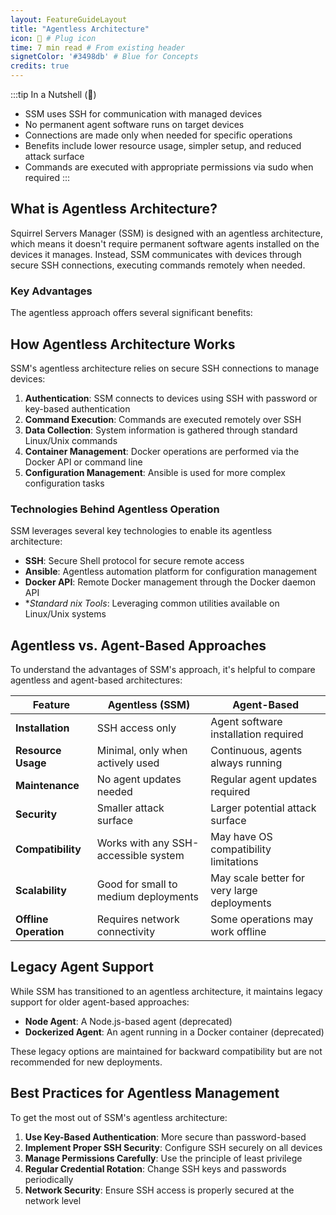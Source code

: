 ```yaml
---
layout: FeatureGuideLayout
title: "Agentless Architecture"
icon: 🔌 # Plug icon
time: 7 min read # From existing header
signetColor: '#3498db' # Blue for Concepts
credits: true
---
```


:::tip In a Nutshell (🌰)
- SSM uses SSH for communication with managed devices
- No permanent agent software runs on target devices
- Connections are made only when needed for specific operations
- Benefits include lower resource usage, simpler setup, and reduced attack surface
- Commands are executed with appropriate permissions via sudo when required
:::

## What is Agentless Architecture?

Squirrel Servers Manager (SSM) is designed with an agentless architecture, which means it doesn't require permanent software agents installed on the devices it manages. Instead, SSM communicates with devices through secure SSH connections, executing commands remotely when needed.


### Key Advantages

The agentless approach offers several significant benefits:

<ComponentInfoGrid>
  <ComponentInfoCard
    headerTitle="Simplified Deployment"
    subText="Advantages:" 
    :storesItems="[
      'No pre-installation steps on target devices',
      'No agent software to update or troubleshoot',
      'No compatibility issues with different OS versions',
      'Faster onboarding of new devices'
    ]"
  />
  <ComponentInfoCard
    headerTitle="Reduced System Footprint"
        subText="Advantages:" 
    :storesItems="[
      'No continuous resource consumption',
      'No background processes running permanently',
      'No disk space used for agent software',
      'Lower memory and CPU overhead'
    ]"
  />
  <ComponentInfoCard
    headerTitle="Enhanced Security"
        subText="Advantages:" 
    :storesItems="[
      'Fewer installed components means a smaller attack surface',
      'No need to maintain and patch agent software',
      'Secure SSH communication with key-based authentication',
      'No persistent connections that could be exploited'
    ]"
  />
  <ComponentInfoCard
    headerTitle="Streamlined Maintenance"
        subText="Advantages:" 
    :storesItems="[
      'No agent updates to deploy across your infrastructure',
      'No version compatibility issues to manage',
      'Simpler troubleshooting when issues arise',
      'Less complexity in the overall system'
    ]"
  />
</ComponentInfoGrid>

## How Agentless Architecture Works

SSM's agentless architecture relies on secure SSH connections to manage devices:

1. **Authentication**: SSM connects to devices using SSH with password or key-based authentication
2. **Command Execution**: Commands are executed remotely over SSH
3. **Data Collection**: System information is gathered through standard Linux/Unix commands
4. **Container Management**: Docker operations are performed via the Docker API or command line
5. **Configuration Management**: Ansible is used for more complex configuration tasks

### Technologies Behind Agentless Operation

SSM leverages several key technologies to enable its agentless architecture:

- **SSH**: Secure Shell protocol for secure remote access
- **Ansible**: Agentless automation platform for configuration management
- **Docker API**: Remote Docker management through the Docker daemon API
- **Standard *nix Tools**: Leveraging common utilities available on Linux/Unix systems

## Agentless vs. Agent-Based Approaches

To understand the advantages of SSM's approach, it's helpful to compare agentless and agent-based architectures:

| Feature | Agentless (SSM) | Agent-Based |
|---------|----------------|-------------|
| **Installation** | SSH access only | Agent software installation required |
| **Resource Usage** | Minimal, only when actively used | Continuous, agents always running |
| **Maintenance** | No agent updates needed | Regular agent updates required |
| **Security** | Smaller attack surface | Larger potential attack surface |
| **Compatibility** | Works with any SSH-accessible system | May have OS compatibility limitations |
| **Scalability** | Good for small to medium deployments | May scale better for very large deployments |
| **Offline Operation** | Requires network connectivity | Some operations may work offline |

## Legacy Agent Support

While SSM has transitioned to an agentless architecture, it maintains legacy support for older agent-based approaches:

- **Node Agent**: A Node.js-based agent (deprecated)
- **Dockerized Agent**: An agent running in a Docker container (deprecated)

These legacy options are maintained for backward compatibility but are not recommended for new deployments.

## Best Practices for Agentless Management

To get the most out of SSM's agentless architecture:

1. **Use Key-Based Authentication**: More secure than password-based
2. **Implement Proper SSH Security**: Configure SSH securely on all devices
3. **Manage Permissions Carefully**: Use the principle of least privilege
4. **Regular Credential Rotation**: Change SSH keys and passwords periodically
5. **Network Security**: Ensure SSH access is properly secured at the network level

